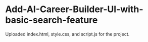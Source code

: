 # Add-AI-Career-Builder-UI-with-basic-search-feature
Uploaded index.html, style.css, and script.js for the project.
